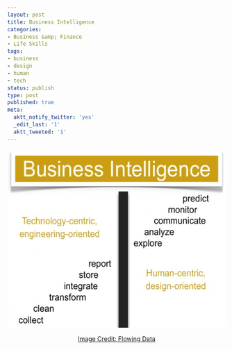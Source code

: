 ```yaml
---
layout: post
title: Business Intelligence
categories:
- Business &amp; Finance
- Life Skills
tags:
- business
- design
- human
- tech
status: publish
type: post
published: true
meta:
  aktt_notify_twitter: 'yes'
  _edit_last: '1'
  aktt_tweeted: '1'
---
```

<img class="aligncenter size-full wp-image-1976" title="biz-intelligence" src="/img/biz-intelligence.jpg" alt="" width="550" height="412" />
<p style="text-align: center;"><a href="http://flowingdata.com/2010/09/21/human-centric-analysis/">Image Credit: Flowing Data</a></p>
